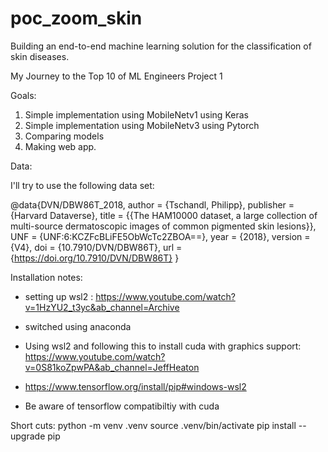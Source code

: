 # poc_zoom_skin

Building an end-to-end machine learning solution for the classification of skin diseases.

My Journey to the Top 10 of ML Engineers
Project 1

Goals:

1. Simple implementation using MobileNetv1 using Keras
2. Simple implementation using MobileNetv3 using Pytorch
3. Comparing models
4. Making web app.

Data:

I'll try to use the following data set:

@data{DVN/DBW86T_2018,
author = {Tschandl, Philipp},
publisher = {Harvard Dataverse},
title = {{The HAM10000 dataset, a large collection of multi-source dermatoscopic images of common pigmented skin lesions}},
UNF = {UNF:6:KCZFcBLiFE5ObWcTc2ZBOA==},
year = {2018},
version = {V4},
doi = {10.7910/DVN/DBW86T},
url = {https://doi.org/10.7910/DVN/DBW86T}
}

Installation notes:

- setting up wsl2 :
  https://www.youtube.com/watch?v=1HzYU2_t3yc&ab_channel=Archive
- switched using anaconda
- Using wsl2 and following this to install cuda with graphics support:
  https://www.youtube.com/watch?v=0S81koZpwPA&ab_channel=JeffHeaton

- https://www.tensorflow.org/install/pip#windows-wsl2
- Be aware of tensorflow compatibiltiy with cuda

Short cuts:
python -m venv .venv
source .venv/bin/activate
pip install --upgrade pip
